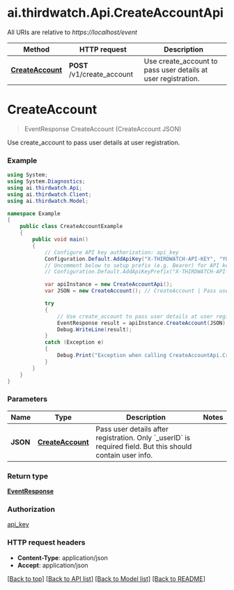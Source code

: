 # ai.thirdwatch.Api.CreateAccountApi

All URIs are relative to *https://localhost/event*

Method | HTTP request | Description
------------- | ------------- | -------------
[**CreateAccount**](CreateAccountApi.md#createaccount) | **POST** /v1/create_account | Use create_account to pass user details at user registration.


<a name="createaccount"></a>
# **CreateAccount**
> EventResponse CreateAccount (CreateAccount JSON)

Use create_account to pass user details at user registration.

### Example
```csharp
using System;
using System.Diagnostics;
using ai.thirdwatch.Api;
using ai.thirdwatch.Client;
using ai.thirdwatch.Model;

namespace Example
{
    public class CreateAccountExample
    {
        public void main()
        {
            // Configure API key authorization: api_key
            Configuration.Default.AddApiKey("X-THIRDWATCH-API-KEY", "YOUR_API_KEY");
            // Uncomment below to setup prefix (e.g. Bearer) for API key, if needed
            // Configuration.Default.AddApiKeyPrefix("X-THIRDWATCH-API-KEY", "Bearer");

            var apiInstance = new CreateAccountApi();
            var JSON = new CreateAccount(); // CreateAccount | Pass user details after registration. Only `_userID` is required field. But this should contain user info.

            try
            {
                // Use create_account to pass user details at user registration.
                EventResponse result = apiInstance.CreateAccount(JSON);
                Debug.WriteLine(result);
            }
            catch (Exception e)
            {
                Debug.Print("Exception when calling CreateAccountApi.CreateAccount: " + e.Message );
            }
        }
    }
}
```

### Parameters

Name | Type | Description  | Notes
------------- | ------------- | ------------- | -------------
 **JSON** | [**CreateAccount**](CreateAccount.md)| Pass user details after registration. Only &#x60;_userID&#x60; is required field. But this should contain user info. | 

### Return type

[**EventResponse**](EventResponse.md)

### Authorization

[api_key](../README.md#api_key)

### HTTP request headers

 - **Content-Type**: application/json
 - **Accept**: application/json

[[Back to top]](#) [[Back to API list]](../README.md#documentation-for-api-endpoints) [[Back to Model list]](../README.md#documentation-for-models) [[Back to README]](../README.md)

